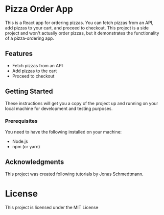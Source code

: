 # Pizza Order App

This is a React app for ordering pizzas. You can fetch pizzas from an API, add pizzas to your cart, and proceed to checkout. This project is a side project and won't actually order pizzas, but it demonstrates the functionality of a pizza-ordering app.

## Features

- Fetch pizzas from an API
- Add pizzas to the cart
- Proceed to checkout

## Getting Started

These instructions will get you a copy of the project up and running on your local machine for development and testing purposes.

### Prerequisites

You need to have the following installed on your machine:

- Node.js
- npm (or yarn)

##  Acknowledgments
This project was created following tutorials by Jonas Schmedtmann.

# License
This project is licensed under the MIT License 
